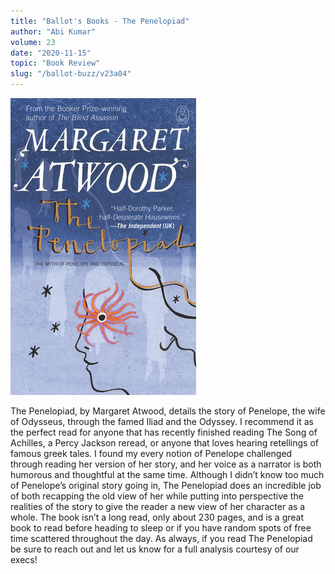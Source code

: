 ```yaml
---
title: "Ballot's Books - The Penelopiad"
author: "Abi Kumar"
volume: 23
date: "2020-11-15"
topic: "Book Review"
slug: "/ballot-buzz/v23a04"
---
```


![](./img/v23a04img.png)

The Penelopiad, by Margaret Atwood, details the story of Penelope, the wife of Odysseus, through the famed Iliad and the Odyssey. I recommend it as the perfect read for anyone that has recently finished reading The Song of Achilles, a Percy Jackson reread, or anyone that loves hearing retellings of famous greek tales. I found my every notion of Penelope challenged through reading her version of her story, and her voice as a narrator is both humorous and thoughtful at the same time. Although I didn’t know too much of Penelope’s original story going in, The Penelopiad does an incredible job of both recapping the old view of her while putting into perspective the realities of the story to give the reader a new view of her character as a whole. The book isn’t a long read, only about 230 pages, and is a great book to read before heading to sleep or if you have random spots of free time scattered throughout the day. As always, if you read The Penelopiad be sure to reach out and let us know for a full analysis courtesy of our execs!